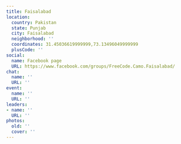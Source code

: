 ```yaml
---
title: Faisalabad
location:
  country: Pakistan
  state: Punjab
  city: Faisalabad
  neighborhood: ''
  coordinates: 31.45036619999999,73.13496049999999
  plusCode: ''
social:
  name: Facebook page
  URL: https://www.facebook.com/groups/FreeCode.Camo.Faisalabad/
chat:
  name: ''
  URL: ''
event:
  name: ''
  URL: ''
leaders:
- name: ''
  URL: ''
photos:
  old: ''
  cover: ''
---
```

